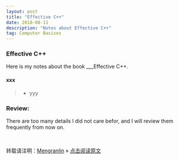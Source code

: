 ```yaml
---
layout: post
title: "Effective C++"
date: 2018-08-11 
description: "Notes about Effective C++"
tag: Computer Basises
---
```


### Effective C++

Here is my notes about the book ___Effective C++.



#### xxx

>* yyy

### Review:

There are too many details I did not care befor, and I will review them frequently from now on.

<br>

转载请注明：[Mengranlin](https://lmrshare.github.io) » [点击阅读原文](https://lmrshare.github.io/2018/06/today/) 
